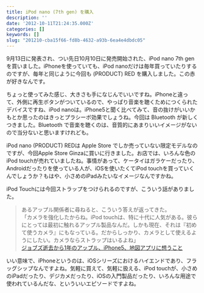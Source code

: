 ```yaml
---
title: iPod nano (7th gen) を購入
description: ''
date: '2012-10-11T21:24:35.000Z'
categories: []
keywords: []
slug: "201210-cba15f66-fd8b-4632-a93b-6ea4e4dbdc05"
---
```

9月13日に発表され、つい先日10月10日に発売開始された、iPod nano 7th gen を買いました。iPhoneを使っていても、iPod nanoだけは毎年買っていたりするのですが、毎年と同じように今回も (PRODUCT) RED を購入しました。この赤が好きなんです。

ちょっと使ってみた感じ、大きさも手になじんでいいですね。iPhoneと違って、外側に再生ボタンがついているので、やっぱり音楽を聴くためにつくられたデバイスですね、iPod nanoは。iPhone5と聞く比べてみて、音の抜けがいいかもとか思ったのはきっとプラシーボ効果でしょうね。今回は Bluetooth が新しくつきました。Bluetooth で音楽を聴くのは、音質的にあまりいいイメージがないので当分ないと思いますけれども。

iPod nano (PRODUCT) REDは Apple Store でしか売っていない限定モデルなのですが、今回Apple Store Ginzaに買いに行きました。お店では、いろんな色のiPod touchが売れていましたね。事情があって、ケータイはガラケーだったり、Androidだったりを使っている人が、iOSを使いたくてiPod touchを買っていくんでしょうか？もはや、小さめのiPadみたいなイメージなんですかね。

iPod Touchには今回ストラップをつけられるのですが、こういう話がありました。

> あるアップル関係者に尋ねると、こういう答えが返ってきた。  
> 「カメラを強化したからね。iPod touchは、特に十代に人気がある。彼らにとっては最初に触れるアップル製品なんだ。しかも現在、それは『初めて使うカメラ』にもなっている。だからしっかり、カメラとして使えるようにしたい。カメラならストラップはいるよね」  
> [ジョブズ逝去から1年のアップル、iPhone5、地図アプリに想うこと](http://weekly.ascii.jp/elem/000/000/111/111081/)

いい意味で、iPhoneというのは、iOSシリーズにおけるハイエンドであり、フラッグシップなんですよね。気軽に買えて、気軽に扱える、iPod touchが、小さめのiPadだったり、デジカメだったり、iOSの入門製品だったり、いろんな用途で使われているんだな、といういいエピソードですよね。